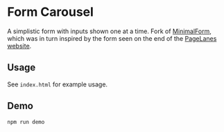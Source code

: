 Form Carousel
=========

A simplistic form with inputs shown one at a time. Fork of [MinimalForm](https://github.com/codrops/MinimalForm), which was in turn inspired by the form seen on the end of the [PageLanes website](http://www.pagelanes.com/).

Usage
-----

See `index.html` for example usage.

Demo
----

`npm run demo`
